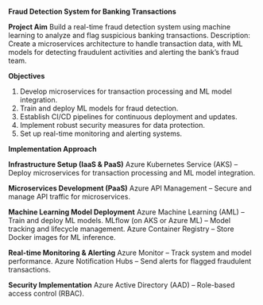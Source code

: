 **Fraud Detection System for Banking Transactions**

**Project Aim**
Build a real-time fraud detection system using machine learning to analyze and flag suspicious banking transactions.
Description: Create a microservices architecture to handle transaction data, with ML models for detecting fraudulent activities and alerting the bank’s fraud team.

**Objectives**
1. Develop microservices for transaction processing and ML model integration.
2. Train and deploy ML models for fraud detection.
3. Establish CI/CD pipelines for continuous deployment and updates.
4. Implement robust security measures for data protection.
5. Set up real-time monitoring and alerting systems.

**Implementation Approach**

**Infrastructure Setup (IaaS & PaaS)**
Azure Kubernetes Service (AKS) – Deploy microservices for transaction processing and ML model integration.
 
**Microservices Development (PaaS)**
Azure API Management – Secure and manage API traffic for microservices.
 
**Machine Learning Model Deployment**
Azure Machine Learning (AML) – Train and deploy ML models.
MLflow (on AKS or Azure ML) – Model tracking and lifecycle management.
Azure Container Registry – Store Docker images for ML inference.
 
**Real-time Monitoring & Alerting**
Azure Monitor – Track system and model performance.
Azure Notification Hubs – Send alerts for flagged fraudulent transactions.
 
**Security Implementation**
Azure Active Directory (AAD) – Role-based access control (RBAC).
